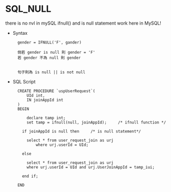 # SQL_NULL

there is no nvl in mySQL
ifnull() and is null statement work here in MySQL!


* Syntax

        gender = IFNULL('F', gander) 

        倘若 gender is null 則 gender = 'F'
        若 gender 不為 null 則 gender


        句子則為 is null || is not null

* SQL Script

        CREATE PROCEDURE `uspUserRequest`(
            UId int,
            IN joinAppId int
        )
        BEGIN

            declare tamp int;
            set tamp = ifnull(null, joinAppId);     /* ifnull function */

          if joinAppId is null then     /* is null statement*/

            select * from user_request_join as urj
                where urj.userId = UId;

          else

            select * from user_request_join as urj
            where urj.userId = UId and urj.UserJoinAppId = tamp_iui;

          end if;

        END
